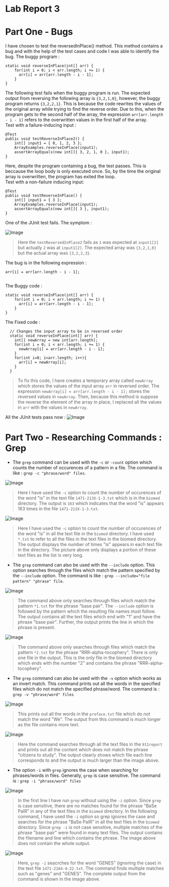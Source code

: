 # Lab Report 3

# Part One - Bugs

I have chosen to test the reversedInPlace() method. This method contains a bug and with the help of the test cases and code I was able to identify the bug. The buggy program :  
```
static void reverseInPlace(int[] arr) {
    for(int i = 0; i < arr.length; i += 1) {
      arr[i] = arr[arr.length - i - 1];
    }
}

```
The following test fails when the buggy program is run. The expected output from reversing the following array is `{3,2,1,0}`, however, the buggy program returns `{3,2,2,1}`. This is because the code rewrites the values of the original array while trying to find the reverse order. Due to this, when the program gets to the second half of the array, the expression `arr[arr.length - i - 1]` refers to the overwritten values in the first half of the array.   
Test with a failure-inducing input : 

```
@Test 
public void testReverseInPlace2() {
    int[] input1 = { 0, 1, 2, 3 };
    ArrayExamples.reverseInPlace(input1);
    assertArrayEquals(new int[]{ 3, 2, 1, 0 }, input1);
}
```
Here, despite the program containing a bug, the test passes. This is beccause the loop body is only executed once. So, by the time the original array is overwritten, the program has exited the loop.    
Test with a non-failure inducing input:

```
@Test 
public void testReverseInPlace() {
    int[] input1 = { 3 };
    ArrayExamples.reverseInPlace(input1);
    assertArrayEquals(new int[]{ 3 }, input1);
}
```

One of the JUnit test fails. The symptom : 

![Image](err.png)
> Here the `testReversedInPlace2` fails as `1` was expected at `input1[2]` but actually `2` was at `input1[2]`. The expected array was `{3,2,1,0}` but the actual array was `{3,2,2,3}`.


   The bug is in the following expression :
```
arr[i] = arr[arr.length - i - 1];
    
```

The Buggy code : 
```
static void reverseInPlace(int[] arr) {
    for(int i = 0; i < arr.length; i += 1) {
      arr[i] = arr[arr.length - i - 1];
    }
}
```
    
The Fixed code :

```
  // Changes the input array to be in reversed order
  static void reverseInPlace(int[] arr) {
    int[] newArray = new int[arr.length];
    for(int i = 0; i < arr.length; i += 1) {
      newArray[i] = arr[arr.length - i - 1];
    }
    for(int i=0; i<arr.length; i++){
      arr[i] = newArray[i];
    }
  }
```
> To fix this code, I have creates a temporary array called `newArray` which stores the values of the input array `arr` in reversed order. The expression `newArray[i] = arr[arr.length - i - 1];` stores the reversed values in `newArray`. Then, because this method is suppose the reverse the element of the array in place, I replaced all the values in `arr` with the values in `newArray`.    
    
All the JUnit tests pass now : 
![Image](passed.png)

# Part Two -  Researching Commands : Grep

* The `grep` command can be used with the `-c` or `-count` option which counts the number of occurences of a pattern in a file. The command is like : `grep -c "phrase/word" files`.
      
![Image](count_1.png)
> Here I have used the `-c` option to count the number of occurences of the word "is" in the text file `1471-213X-1-3.txt` which is in the `biomed` directory. The output is `163` which indicates that the word "is" appears 163 times in the file `1471-213X-1-3.txt`.
   
![Image](count_2.png)
> Here I have used the `-c` option to count the number of occurences of the word "is" in all the text file in the `biomed` directory. I have used `*.txt` to refer to all the files in the text files in the biomed directory. The output displays the number of times "is" appears in each text file in the directory. The picture above only displays a portion of these text files as the list is very long.
   
* The `grep` command can also be used with the `--include` option. This option searches through the files which match the pattern specified by the `--include` option. The command is like : `grep --include="file pattern" "phrase" file`.
      
![Image](include1.png)
> The command above only searches through files which match the pattern `*1.txt` for the phrase "base pair". The `--include` option is followed by the pattern which the resulting file names must follow. The output contains all the text files which end with "1" and have the phrase "base pair". Further, the output prints the line in which the phrase is present.
   
![Image](include1.png)
> The command above only searches through files which match the pattern `*2.txt` for the phrase "RRR-alpha-tocophery". There is only one file in the output. This is the only file in the biomed directory which ends with the number "2" and contains the phrase "RRR-alpha-tocophery".

* The `grep` command can also be used with the `-v` option which works as an invert match. This command prints out all the words in the specified files which do not match the specified phrase/word. The command is : `grep -v "phrase/word" files`

![Image](invert1.png)
> This prints out all the words in the `preface.txt` file which do not match the word "We". The output from this command is much longer as the file contains more text.

![Image](invert2.png)
> Here the command searches through all the text files in the `911report` and prints out all the content which does not match the phrase "citizens to study". The output clearly shows which file each line corresponds to and the output is much larger than the image above.

* The option `-i` with `grep` ignores the case when searching for phrases/words in files. Generally, `grep` is case sensitive. The command is : `grep -i "phrase/word" files`

![Image](case1.png)
> In the first line I have run `grep` without using the `-i` option. Since `grep` is case sensitive, there are no matches found for the phrase "BaSe PaIR" in any of the text files in the `biomed` directory. In the following command, I have used the `-i` option so grep ignores the case and searches for the phrase "BaSe PaIR" in all the text files in the `biomed` directory. Since `grep -i` is not case sensitive, multiple matches of the phrase "base pair" were found in many text files. The output contains the filename and line which contains the phrase. The image above does not contain the whole output.

![Image](case2.png)
> Here, `grep -i` seacrches for the word "GENES" (ignoring the case) in the text file `1471-2164-4-22.txt`. The command finds multiple matches such as "genes" and "GENES". The complete output from the command is shown in the image above.
   


